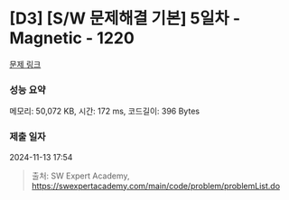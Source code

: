 # [D3] [S/W 문제해결 기본] 5일차 - Magnetic - 1220 

[문제 링크](https://swexpertacademy.com/main/code/problem/problemDetail.do?contestProbId=AV14hwZqABsCFAYD) 

### 성능 요약

메모리: 50,072 KB, 시간: 172 ms, 코드길이: 396 Bytes

### 제출 일자

2024-11-13 17:54



> 출처: SW Expert Academy, https://swexpertacademy.com/main/code/problem/problemList.do